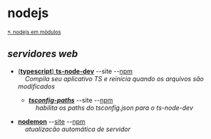 # nodejs 

<sub>[:arrow_upper_left: nodejs em módulos](../readme.md)<sub>

## *servidores web*

- [(**typescript**) **ts-node-dev**](ts-node-dev/readme.md) --site --[npm](https://www.npmjs.com/package/ts-node-dev) <br/> &nbsp;&nbsp;&nbsp;&nbsp;*Compila seu aplicativo TS e reinicia quando os arquivos são modificados* 

    - [***tsconfig-paths***](tsconfig-paths/readme.md) --site --[npm](https://www.npmjs.com/package/tsconfig-paths) <br/> &nbsp;&nbsp;&nbsp;&nbsp;*habilita os paths do tsconfig.json para o ts-node-dev* 

- [**nodemon**](nodemon/readme.md) --[site](https://nodemon.io/) --[npm](https://www.npmjs.com/package/nodemon) <br/> &nbsp;&nbsp;&nbsp;&nbsp;*atualizacão automática de servidor* 


<sup></sup>
---


